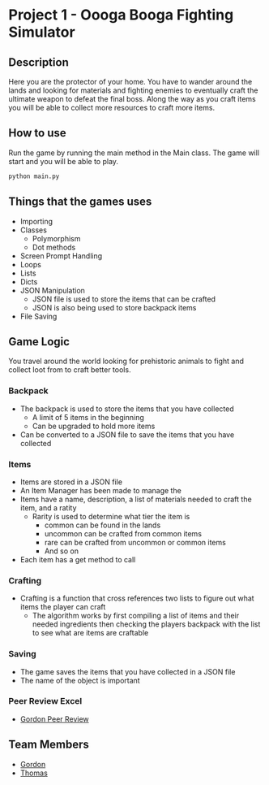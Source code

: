 # Project 1 - Oooga Booga Fighting Simulator
## Description
Here you are the protector of your home. You have to wander around the lands and looking for materials and fighting enemies to eventually craft the ultimate weapon to defeat the final boss. Along the way as you craft items you will be able to collect more resources to craft more items. 

## How to use
Run the game by running the main method in the Main class. The game will start and you will be able to play.

``` python
python main.py
```

## Things that the games uses
- Importing
- Classes
  - Polymorphism
  - Dot methods 
- Screen Prompt Handling
- Loops
- Lists
- Dicts
- JSON Manipulation
  - JSON file is used to store the items that can be crafted
  - JSON is also being used to store backpack items
- File Saving

## Game Logic
You travel around the world looking for prehistoric animals to fight and collect loot from to craft better tools. 




### Backpack 
- The backpack is used to store the items that you have collected
  - A limit of 5 items in the beginning
  - Can be upgraded to hold more items
- Can be converted to a JSON file to save the items that you have collected

### Items
- Items are stored in a JSON file
- An Item Manager has been made to manage the 
- Items have a name, description, a list of materials needed to craft the item, and a ratity
  - Rarity is used to determine what tier the item is
    - common can be found in the lands
    - uncommon can be crafted from common items
    - rare can be crafted from uncommon or common items 
    - And so on
- Each item has a get method to call 

### Crafting
- Crafting is a function that cross references two lists to figure out what items the player can craft
  - The algorithm works by first compiling a list of items and their needed ingredients then checking the players backpack with the list to see what are items are craftable
  
### Saving 
- The game saves the items that you have collected in a JSON file
- The name of the object is important


### Peer Review Excel
- [Gordon Peer Review](https://livecsupomona-my.sharepoint.com/:x:/g/personal/glau_cpp_edu/EW3srdV_74tCpg4RKX1kK4ABGmwjuVgIGeRhNWBgQXRqTg?e=40DWWR)

## Team Members
- [Gordon](https://github.com/Gizmofire)
- [Thomas](https://github.com/ThomasHakwins ) 


